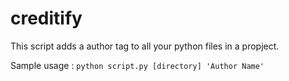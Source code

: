 # creditify

This script adds a author tag to all your python files in a propject.

Sample usage :
`python script.py [directory] 'Author Name'`
